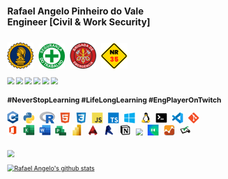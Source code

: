 <h2> Rafael Angelo Pinheiro do Vale <br>Engineer [Civil & Work Security]</h2>
<br>
<div>
<img src="./assets/civil.png" width="60px"> &nbsp
<img src="./assets/safe.png" width="60px"> &nbsp
<img src="./assets/brigada.png" width="60px"> &nbsp
<img src="./assets/altura.png" width="60px"> &nbsp
</div>
<br>
<!-- ************ Tools & Languages ********************* -->
<div>
<!-- Linktree -->
  <a href="https://linktr.ee/rafaelangelopv"><img src="
  https://img.shields.io/badge/LinkTree-39E09B??style=for-the-badge&logo=linktree&logoColor=white" target="_blank"></a>
  <!-- Gmail -->
  <a href="mailto:rafaelangelopv@gmail.com"><img src="https://img.shields.io/badge/-Gmail-FF0000??style=for-the-badge&logo=gmail&logoColor=white" target="_blank"></a>
  <!-- LinkedIn -->
  <a href="https://www.linkedin.com/in/rafaelangelopv" target="_blank"><img src="https://img.shields.io/badge/-LinkedIn-0077B5??style=for-the-badge&logo=linkedin&logoColor=white" target="_blank"></a>
  <!-- Twitter -->
  <a href="https://twitter.com/rafaelangelopv" target="_blank"><img src="https://img.shields.io/badge/-Twitter-1DA1F2??style=for-the-badge&logo=twitter&logoColor=white" target="_blank"></a>
  <!-- Instagram -->
  <a href="https://instagram.com/rafaelangelopv" target="_blank"><img src="https://img.shields.io/badge/-Instagram-%23E4405F??style=for-the-badge&logo=instagram&logoColor=white" target="_blank"></a>
  <!-- Twitch -->
 	<a href="https://www.twitch.tv/engplayer" target="_blank"><img src="https://img.shields.io/badge/Twitch-9146FF??style=for-the-badge&logo=twitch&logoColor=white" target="_blank"></a>
</div>
<h3>#NeverStopLearning
#LifeLongLearning #EngPlayerOnTwitch</h3>

<!-- ************ Tools & Languages ************** -->
<div>
<!--  -->
<img src="./assets/c++.png" width="25px"> &nbsp
<img src="./assets/python.svg" width="25px"> &nbsp
<img src="./assets/r.png" width="35px"> &nbsp
<img src="./assets/html5.svg" width="25px"> &nbsp
<img src="./assets/css3.svg" width="25px"> &nbsp
<img src="./assets/javascript.svg" width="25px"> &nbsp
<img src="./assets/typescript.svg" width="25px"> &nbsp
<img src="./assets/windows.svg" width="25px"> &nbsp
<img src="./assets/linux.svg" width="25px"> &nbsp
<img src="./assets/terminal.png" width="25px"> &nbsp
<!-- <img src="./assets/jupyter.png" width="25px"> &nbsp -->
<img src="./assets/vscode.svg" width="25px"> &nbsp
<!-- <img src="./assets/rstudio.png" width="25px"> &nbsp -->
<img src="./assets/git.svg" width="25px"> &nbsp
<!-- <img src="./assets/github.svg" width="25px"> &nbsp -->
<!--  -->
<br>
<img src="./assets/office.svg" width="25px"> &nbsp
<img src="./assets/excel.png" width="25px"> &nbsp
<img src="./assets/word.png" width="25px"> &nbsp
<img src="./assets/msproject.png" width="25px"> &nbsp
<img src="./assets/powerbi.png" width="25px"> &nbsp
<img src="./assets/autocad.png" width="25px"> &nbsp
<img src="./assets/revit.png" width="25px"> &nbsp
<img src="./assets/notion.png" width="25px"> &nbsp
<img src="./assets/trello.ico" width="25px"> &nbsp
<img src="./assets/informakon.jpg" width="25px"> &nbsp
<img src="./assets/paytask.png" width="25px"> &nbsp
<img src="./assets/quizquality.png" width="25px"> &nbsp
</div><br>

<!-- ************ Stats ************** -->
<div>
    <p align="left"><a href="#"><img width="400px" src="https://github-readme-stats.vercel.app/api/top-langs?username=rafaelangelopv&layout=compact&show_icons=true&theme=dark"></a></p>
    <p align="left"><a href="#"><img width="400px" src="https://github-readme-stats.vercel.app/api?username=rafaelangelopv&show_icons=true&theme=dark" alt="Rafael Angelo's github stats"></a></p>
</div>
